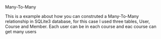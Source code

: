 Many-To-Many

This is a example about how you can construted a Many-To-Many relationship in SQLite3 database, for this case I used three tables, User, Course and Member. Each user can be in each course and eac course can get many users
